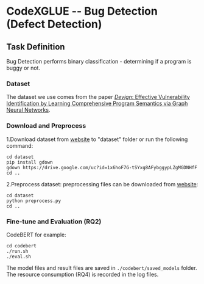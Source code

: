 # CodeXGLUE -- Bug Detection (Defect Detection)

## Task Definition

Bug Detection performs binary classification - determining if a program is buggy or not.

### Dataset

The dataset we use comes from the paper [*Devign*: Effective Vulnerability Identification by Learning Comprehensive Program Semantics via Graph Neural Networks](http://papers.nips.cc/paper/9209-devign-effective-vulnerability-identification-by-learning-comprehensive-program-semantics-via-graph-neural-networks.pdf).

### Download and Preprocess

1.Download dataset from [website](https://drive.google.com/file/d/1x6hoF7G-tSYxg8AFybggypLZgMGDNHfF/view?usp=sharing) to "dataset" folder or run the following command:

```shell
cd dataset
pip install gdown
gdown https://drive.google.com/uc?id=1x6hoF7G-tSYxg8AFybggypLZgMGDNHfF
cd ..
```

2.Preprocess dataset: preprocessing files can be downloaded from [website](https://github.com/microsoft/CodeXGLUE/tree/main/Code-Code/Defect-detection/dataset):

```shell
cd dataset
python preprocess.py
cd ..
```

### Fine-tune and Evaluation (RQ2)
CodeBERT for example:
```shell
cd codebert
./run.sh
./eval.sh
```

The model files and result files are saved in `./codebert/saved_models` folder.
The resource consumption (RQ4) is recorded in the log files.